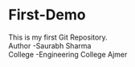 # First-Demo
This is my first Git Repository.
<br>
Author -Saurabh Sharma
<br>
College -Engineering College Ajmer
